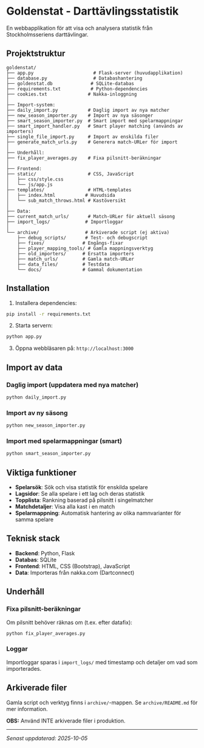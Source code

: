 # Goldenstat - Darttävlingsstatistik

En webbapplikation för att visa och analysera statistik från Stockholmsseriens darttävlingar.

## Projektstruktur

```
goldenstat/
├── app.py                      # Flask-server (huvudapplikation)
├── database.py                 # Databashantering
├── goldenstat.db              # SQLite-databas
├── requirements.txt           # Python-dependencies
├── cookies.txt               # Nakka-inloggning
│
├── Import-system:
├── daily_import.py           # Daglig import av nya matcher
├── new_season_importer.py    # Import av nya säsonger
├── smart_season_importer.py  # Smart import med spelarmappningar
├── smart_import_handler.py   # Smart player matching (används av importers)
├── single_file_import.py     # Import av enskilda filer
├── generate_match_urls.py    # Generera match-URLer för import
│
├── Underhåll:
├── fix_player_averages.py    # Fixa pilsnitt-beräkningar
│
├── Frontend:
├── static/                   # CSS, JavaScript
│   ├── css/style.css
│   └── js/app.js
├── templates/                # HTML-templates
│   ├── index.html           # Huvudsida
│   └── sub_match_throws.html # Kastöversikt
│
├── Data:
├── current_match_urls/       # Match-URLer för aktuell säsong
├── import_logs/             # Importloggar
│
└── archive/                 # Arkiverade script (ej aktiva)
    ├── debug_scripts/       # Test- och debugscript
    ├── fixes/              # Engångs-fixar
    ├── player_mapping_tools/ # Gamla mappningsverktyg
    ├── old_importers/      # Ersatta importers
    ├── match_urls/         # Gamla match-URLer
    ├── data_files/         # Testdata
    └── docs/               # Gammal dokumentation
```

## Installation

1. Installera dependencies:
```bash
pip install -r requirements.txt
```

2. Starta servern:
```bash
python app.py
```

3. Öppna webbläsaren på: `http://localhost:3000`

## Import av data

### Daglig import (uppdatera med nya matcher)
```bash
python daily_import.py
```

### Import av ny säsong
```bash
python new_season_importer.py
```

### Import med spelarmappningar (smart)
```bash
python smart_season_importer.py
```

## Viktiga funktioner

- **Spelarsök**: Sök och visa statistik för enskilda spelare
- **Lagsidor**: Se alla spelare i ett lag och deras statistik
- **Topplista**: Rankning baserad på pilsnitt i singelmatcher
- **Matchdetaljer**: Visa alla kast i en match
- **Spelarmappning**: Automatisk hantering av olika namnvarianter för samma spelare

## Teknisk stack

- **Backend**: Python, Flask
- **Databas**: SQLite
- **Frontend**: HTML, CSS (Bootstrap), JavaScript
- **Data**: Importeras från nakka.com (Dartconnect)

## Underhåll

### Fixa pilsnitt-beräkningar
Om pilsnitt behöver räknas om (t.ex. efter datafix):
```bash
python fix_player_averages.py
```

### Loggar
Importloggar sparas i `import_logs/` med timestamp och detaljer om vad som importerades.

## Arkiverade filer

Gamla script och verktyg finns i `archive/`-mappen. Se `archive/README.md` för mer information.

**OBS:** Använd INTE arkiverade filer i produktion.

---

*Senast uppdaterad: 2025-10-05*
